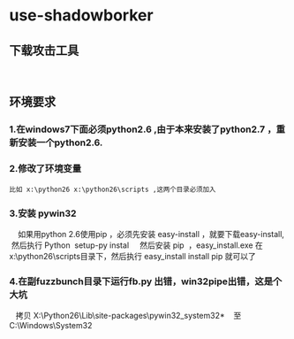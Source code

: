# use-shadowborker
## 下载攻击工具
  
## 环境要求
### 1.在windows7下面必须python2.6 ,由于本来安装了python2.7 ，重新安装一个python2.6.
### 2.修改了环境变量
    比如 x:\python26 x:\python26\scripts ,这两个目录必须加入    
### 3.安装 pywin32
     如果用python 2.6使用pip ，必须先安装 easy-install ，就要下载easy-install,  然后执行 Python  setup-py instal
     然后安装 pip  ，easy_install.exe 在x:\python26\scripts目录下，然后执行 easy_install install pip 就可以了 
       
### 4.在副fuzzbunch目录下运行fb.py 出错，win32pipe出错，这是个大坑
    拷贝 X:\Python26\Lib\site-packages\pywin32_system32\*
    至 C:\Windows\System32
   
     
